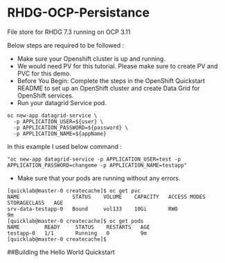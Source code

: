 # RHDG-OCP-Persistance
File store for RHDG 7.3 running on OCP 3.11

Below steps are required to be followed :

- Make sure your Openshift cluster is up and running.
- We would need PV for this tutorial. Please make sure to create PV and PVC for this demo.
- Before You Begin: Complete the steps in the OpenShift Quickstart README to set up an OpenShift cluster and create Data Grid for OpenShift services.
- Run your datagrid Service pod.

~~~
oc new-app datagrid-service \
  -p APPLICATION_USER=${user} \
  -p APPLICATION_PASSWORD=${password} \
  -p APPLICATION_NAME=${appName}
~~~

In this example I used below command :

~~~
"oc new-app datagrid-service -p APPLICATION_USER=test -p APPLICATION_PASSWORD=changeme -p APPLICATION_NAME=testapp"
~~~

- Make sure that your pods are running without any errors.

~~~
[quicklab@master-0 createcache]$ oc get pvc
NAME                 STATUS    VOLUME    CAPACITY   ACCESS MODES   STORAGECLASS   AGE
srv-data-testapp-0   Bound     vol133    10Gi       RWO                           9m
[quicklab@master-0 createcache]$ oc get pods
NAME        READY     STATUS    RESTARTS   AGE
testapp-0   1/1       Running   0          9m
[quicklab@master-0 createcache]$ 
~~~

##Building the Hello World Quickstart
